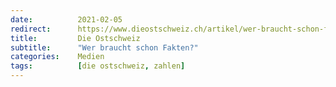```yaml
---
date:          2021-02-05
redirect:      https://www.dieostschweiz.ch/artikel/wer-braucht-schon-fakten-og4gOPA
title:         Die Ostschweiz
subtitle:      "Wer braucht schon Fakten?"
categories:    Medien
tags:          [die ostschweiz, zahlen]
---
```

